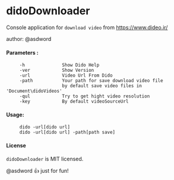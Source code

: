 # didoDownloader


Console application for `download video` from https://www.dideo.ir/

author: @asdword

#### Parameters :

         -h              Show Dido Help
         -ver            Show Version
         -url            Video Url From Dido
         -path           Your path for save download video file
                         by default save video files in 'Document\didoVideos'
         -qul            Try to get hight video resolution
         -key            By default videoSourceUrl

#### Usage:
 
         dido -url[dido url]
         dido -url[dido url] -path[path save]

#### License
`didoDownloader` is MIT licensed.

@asdword :+1: just for fun!
